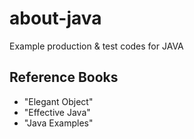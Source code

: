 # about-java

Example production & test codes for JAVA

## Reference Books

* "Elegant Object"
* "Effective Java"
* "Java Examples"
